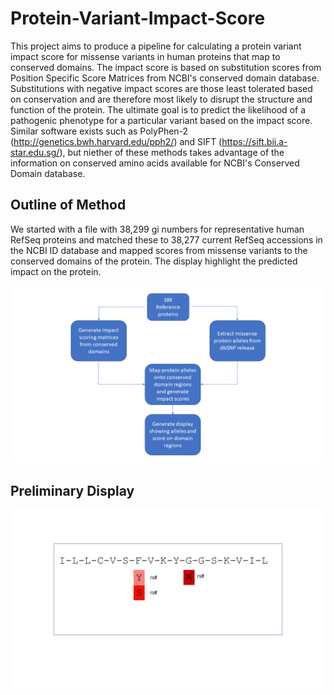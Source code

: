 # Protein-Variant-Impact-Score
This project aims to produce a pipeline for calculating a protein variant impact score for missense variants in human proteins that map to conserved domains. The impact score is based on substitution scores from Position Specific Score Matrices from NCBI's conserved domain database. Substitutions with  negative impact scores are those least tolerated based on conservation and are therefore most likely to disrupt the structure and function of the protein. The ultimate goal is to predict the likelihood of a pathogenic phenotype for a particular variant based on the impact score.  Similar software exists such as PolyPhen-2 (http://genetics.bwh.harvard.edu/pph2/) and SIFT (https://sift.bii.a-star.edu.sg/), but niether of these methods takes advantage of the information on conserved amino acids available for NCBI's Conserved Domain database.

## Outline of Method
We started with a file with 38,299 gi numbers for representative human RefSeq proteins and matched these to 38,277 current RefSeq accessions in the NCBI ID database and mapped scores from missense variants to the conserved domains of the protein. The display highlight the predicted impact on the protein.

![alt txt](https://github.com/NCBI-Codeathons/Protein-Variant-Impact-Score/blob/master/Flowchart_figures1.png)

## Preliminary Display
![alt txt](https://github.com/NCBI-Codeathons/Protein-Variant-Impact-Score/blob/master/display.png)
